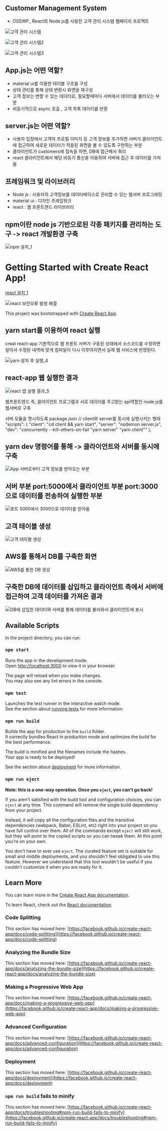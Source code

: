 ## Customer Management System 
* OSSWP_ React와 Node js를 사용한 고객 관리 시스템 웹페이지 프로젝트

![고객 관리 시스템](https://user-images.githubusercontent.com/94738749/210760363-7d6fcd10-0537-4ee6-b325-1f6c634a156f.png)

![고객 관리 시스템2](https://user-images.githubusercontent.com/94738749/210760417-6547b6fe-4676-43b2-833f-7d86a08877f2.png)

![고객 관리 시스템3](https://user-images.githubusercontent.com/94738749/210760437-bb71ec92-50b9-440b-8829-bb8650d28e57.png)

## App.js는 어떤 역할? 

* material ui를 이용한 테이블 구조를 구성 
* 상태 관리를 통해 상태 변환시 화면을 재구성
* 고객 정보는 변할 수 있는 데이터로, 필요할때마다 서버에서 데이터를 불러오는 부분 
* 비동기적으로 async 호출 , 고객 목록 데이터를 반환

## server.js는 어떤 역할? 

* 사용자 입장에서 고객의 프로필 이미지 등 고객 정보를 추가하면 서버가 클라이언트에 접근하여 새로운 데이터가 적용된 화면을 볼 수 있도록 구현하는 부분 
* 클라이언트가 customers에 접속을 하면, DB에 접근해서 쿼리
* react 클라이언트에서 해당 비동기 통신을 이용하여 서버에 접근 후 데이터를 가져옴


## 프레임워크 및 라이브러리

- Node js : 사용자의 고객정보를 데이터베이스로 관리할 수 있는 웹서버 프로그래밍
- material ui : 디자인 프레임워크 
- react : 웹 프론트엔드 라이브러리 

## npm이란 node js 기반으로된 각종 패키지를 관리하는 도구 -> react 개발환경 구축 

![npm 설치_1](https://user-images.githubusercontent.com/94738749/210752740-2bddb96a-4333-4ddb-b4f6-96646951d51a.png)

# Getting Started with Create React App!

[react 설치 1](https://user-images.githubusercontent.com/94738749/210752421-80234bb7-be84-4c31-b004-157fd56ad3ad.png)

![react 보안오류 발생 해결](https://user-images.githubusercontent.com/94738749/210752471-987b3f9a-1b22-4ee9-94c6-c046838c49e8.png)

This project was bootstrapped with [Create React App](https://github.com/facebook/create-react-app).

## yarn start를 이용하여 react 실행
creat react-app 기본적으로 웹 프론트 서버가 구동된 상태에서 소스코드를 수정하면
알아서 수정된 내역에 맞게 컴파일이 다시 이루어지면서 실제 웹 서비스에 반영된다.

![yarn 설치 후 실행_4](https://user-images.githubusercontent.com/94738749/210752822-5535bc33-6bbe-489c-8ba1-55c681081943.png)

## react-app 웹 실행한 결과 

![react 앱 실행 결과_5](https://user-images.githubusercontent.com/94738749/210752529-888af156-7f43-4d66-b4c0-1c67797cfb51.png)


웹프론트엔드 즉, 클라이언트 프로그램과 서로 데이터를 주고받는 api역할인 
node js를 웹서버로 구축  


서버 모듈을 명시하도록 package.json 
// client와 server를 동시에 실행시키는 형태 
 "scripts": {
        "client": "cd client && yarn start",
        "server": "nodemon server.js",
        "dev": "concurrently --kill-others-on-fail \"yarn server\" \"yarn client\""
    },

## yarn dev 명령어를 통해 -> 클라이언트와 서버를 동시에 구축 

![App 서버로부터 고객 정보를 받아오는 부분](https://user-images.githubusercontent.com/94738749/210943787-d71e8e3d-fe70-43db-bd50-0cad71335243.png)

## 서버 부분 port:5000에서 클라이언트 부분 port:3000으로 데이터를 전송하여 실행한 부분 

![포트 5000에서 3000으로 데이터를 받아옴](https://user-images.githubusercontent.com/94738749/210944963-96f9e01a-5983-44ba-874f-3b6252cd33f3.png)

## 고객 테이블 생성 

![고객 테이블 생성](https://user-images.githubusercontent.com/94738749/211313578-b866d933-5192-414a-946f-f5b2dbabd02e.png)


## AWS를 통해서 DB를 구축한 화면 

![AWS를 통한 DB 생성](https://user-images.githubusercontent.com/94738749/211307693-d4777466-088d-4b68-8eac-a00e2e772908.png)

## 구축한 DB에 데이터를 삽입하고 클라이언트 측에서 서버에 접근하여 고객 데이터를 가져온 결과 

![DB에 삽입한 데이터와 서버를 통해 데이터를 불러와서 클라이언트에 표시](https://user-images.githubusercontent.com/94738749/211307818-f74f4ed0-6c9a-490d-87fc-3ae87b4667a4.png)


## Available Scripts

In the project directory, you can run:

### `npm start`

Runs the app in the development mode.\
Open [http://localhost:3000](http://localhost:3000) to view it in your browser.

The page will reload when you make changes.\
You may also see any lint errors in the console.

### `npm test`

Launches the test runner in the interactive watch mode.\
See the section about [running tests](https://facebook.github.io/create-react-app/docs/running-tests) for more information.

### `npm run build`

Builds the app for production to the `build` folder.\
It correctly bundles React in production mode and optimizes the build for the best performance.

The build is minified and the filenames include the hashes.\
Your app is ready to be deployed!

See the section about [deployment](https://facebook.github.io/create-react-app/docs/deployment) for more information.

### `npm run eject`

**Note: this is a one-way operation. Once you `eject`, you can't go back!**

If you aren't satisfied with the build tool and configuration choices, you can `eject` at any time. This command will remove the single build dependency from your project.

Instead, it will copy all the configuration files and the transitive dependencies (webpack, Babel, ESLint, etc) right into your project so you have full control over them. All of the commands except `eject` will still work, but they will point to the copied scripts so you can tweak them. At this point you're on your own.

You don't have to ever use `eject`. The curated feature set is suitable for small and middle deployments, and you shouldn't feel obligated to use this feature. However we understand that this tool wouldn't be useful if you couldn't customize it when you are ready for it.

## Learn More

You can learn more in the [Create React App documentation](https://facebook.github.io/create-react-app/docs/getting-started).

To learn React, check out the [React documentation](https://reactjs.org/).

### Code Splitting

This section has moved here: [https://facebook.github.io/create-react-app/docs/code-splitting](https://facebook.github.io/create-react-app/docs/code-splitting)

### Analyzing the Bundle Size

This section has moved here: [https://facebook.github.io/create-react-app/docs/analyzing-the-bundle-size](https://facebook.github.io/create-react-app/docs/analyzing-the-bundle-size)

### Making a Progressive Web App

This section has moved here: [https://facebook.github.io/create-react-app/docs/making-a-progressive-web-app](https://facebook.github.io/create-react-app/docs/making-a-progressive-web-app)

### Advanced Configuration

This section has moved here: [https://facebook.github.io/create-react-app/docs/advanced-configuration](https://facebook.github.io/create-react-app/docs/advanced-configuration)

### Deployment

This section has moved here: [https://facebook.github.io/create-react-app/docs/deployment](https://facebook.github.io/create-react-app/docs/deployment)

### `npm run build` fails to minify

This section has moved here: [https://facebook.github.io/create-react-app/docs/troubleshooting#npm-run-build-fails-to-minify](https://facebook.github.io/create-react-app/docs/troubleshooting#npm-run-build-fails-to-minify)
